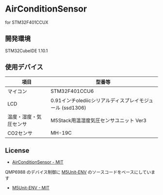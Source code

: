 # AirConditionSensor
for STM32F401CCUX

## 開発環境
STM32CubeIDE 1.10.1

## 使用デバイス
| 項目           | 型番等         |
| -------------- | ------------- |
| マイコン        | STM32F401CCU6 |
| LCD            | 0.91インチolediicシリアルディスプレイモジュール (ssd1306) |
| 温度・湿度・気圧センサ | M5Stack用温湿度気圧センサユニット Ver3 |
| CO2センサ       | MH-19C        |

## License
- [AirConditionSensor - MIT](LICENSE)

QMP6988 のデバイス制御に [M5Unit-ENV](https://github.com/m5stack/M5Unit-ENV) のソースコードをベースにしています
- [M5Unit-ENV - MIT](https://github.com/m5stack/M5Unit-ENV/blob/master/LICENSE)